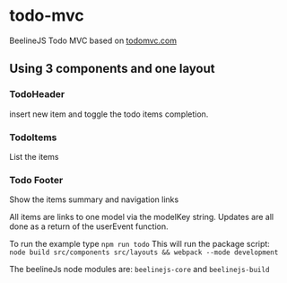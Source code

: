 # todo-mvc
BeelineJS Todo MVC based on [todomvc.com](https://todomvc.com)

## Using 3 components and one layout

### TodoHeader 
insert new item and toggle the todo items completion.

### TodoItems
List the items

### Todo Footer
Show the items summary and navigation links

All items are links to one model via the modelKey string.
Updates are all done as a return of the userEvent function.

To run the example type `npm run todo`
This will run the package script:  
`node build src/components src/layouts && webpack --mode development`

The beelineJs node modules are:
`beelinejs-core` and
`beelinejs-build`
